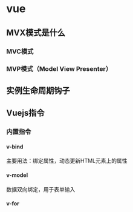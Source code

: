 # vue

## MVX模式是什么

### MVC模式

### MVP模式（Model View Presenter）

## 实例生命周期钩子

## Vuejs指令

### 内置指令

#### v-bind

主要用法：绑定属性，动态更新HTML元素上的属性

#### v-model

数据双向绑定，用于表单输入

#### v-for
